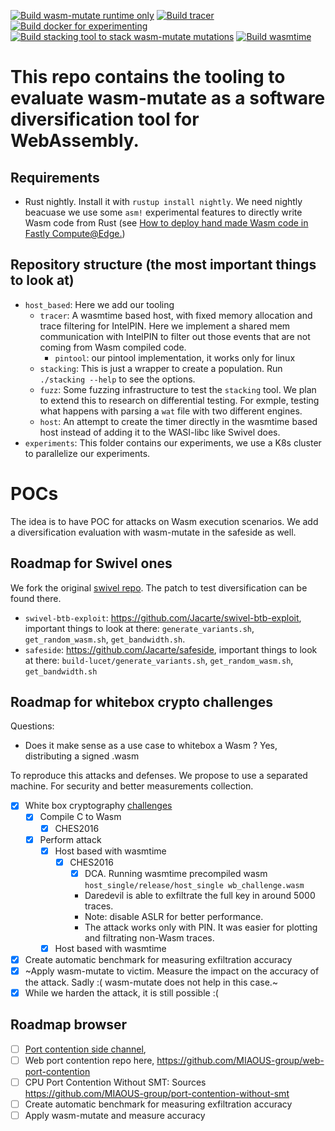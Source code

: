 [![Build wasm-mutate runtime only](https://github.com/Jacarte/tawasco/actions/workflows/ci.yml/badge.svg)](https://github.com/Jacarte/tawasco/actions/workflows/ci.yml) [![Build tracer](https://github.com/Jacarte/tawasco/actions/workflows/ci_tracer.yml/badge.svg)](https://github.com/Jacarte/tawasco/actions/workflows/ci_tracer.yml)
[![Build docker for experimenting](https://github.com/Jacarte/tawasco/actions/workflows/build_docker_images.yml/badge.svg)](https://github.com/Jacarte/tawasco/actions/workflows/build_docker_images.yml) [![Build stacking tool to stack wasm-mutate mutations](https://github.com/Jacarte/tawasco/actions/workflows/ci_stacking.yml/badge.svg)](https://github.com/Jacarte/tawasco/actions/workflows/ci_stacking.yml) [![Build wasmtime](https://github.com/Jacarte/tawasco/actions/workflows/ci_wasmtime.yml/badge.svg)](https://github.com/Jacarte/tawasco/actions/workflows/ci_wasmtime.yml)

# This repo contains the tooling to evaluate wasm-mutate as a software diversification tool for WebAssembly.

## Requirements
- Rust nightly. Install it with `rustup install nightly`. We need nightly beacuase we use some `asm!` experimental features to directly write Wasm code from Rust (see [How to deploy hand made Wasm code in Fastly Compute@Edge.](https://www.jacarte.me/blog/2021/HandMadeWasmDeploInFastly/))

## Repository structure (the most important things to look at)

- `host_based`: Here we add our tooling
  - `tracer`: A wasmtime based host, with fixed memory allocation and trace filtering for IntelPIN. Here we implement a shared mem communication with IntelPIN to filter out those events that are not coming from Wasm compiled code.
    - `pintool`: our pintool implementation, it works only for linux
  - `stacking`: This is just a wrapper to create a population. Run `./stacking --help` to see the options.
  - `fuzz`: Some fuzzing infrastructure to test the `stacking` tool. We plan to extend this to research on differential testing. For exmple, testing what happens with parsing a `wat` file with two different engines.
  - `host`: An attempt to create the timer directly in the wasmtime based host instead of adding it to the WASI-libc like Swivel does.
- `experiments`: This folder contains our experiments, we use a K8s cluster to parallelize our experiments.

# POCs

The idea is to have POC for attacks on Wasm execution scenarios. We add a diversification evaluation with wasm-mutate in the safeside as well.

## Roadmap for Swivel ones

We fork the original [swivel repo](https://github.com/Jacarte/swivel). The patch to test diversification can be found there.

- `swivel-btb-exploit`: https://github.com/Jacarte/swivel-btb-exploit, important things to look at there: `generate_variants.sh`, `get_random_wasm.sh`, `get_bandwidth.sh`. 
- `safeside`: https://github.com/Jacarte/safeside, important things to look at there: `build-lucet/generate_variants.sh`, `get_random_wasm.sh`, `get_bandwidth.sh`

## Roadmap for whitebox crypto challenges

Questions:
- Does it make sense as a use case to whitebox a Wasm ? Yes, distributing a signed .wasm

To reproduce this attacks and defenses. We propose to use a separated machine. For security and better measurements collection.

- [x] White box cryptography [challenges](https://github.com/SideChannelMarvels/Deadpool)
  - [x] Compile C to Wasm
    - [x] CHES2016
  - [x] Perform attack
    - [x] Host based with wasmtime
      - [x] CHES2016
        - [x] DCA. Running wasmtime precompiled wasm `host_single/release/host_single wb_challenge.wasm`
        - Daredevil is able to exfiltrate the full key in around 5000 traces.
        - Note: disable ASLR for better performance.
        - The attack works only with PIN. It was easier for plotting and filtrating non-Wasm traces.
    - [x] Host based with wasmtime
- [x] Create automatic benchmark for measuring exfiltration accuracy
- [x] ~Apply wasm-mutate to victim. Measure the impact on the accuracy of the attack. Sadly :( wasm-mutate does not help in this case.~
- [x] While we harden the attack, it is still possible :(  

## Roadmap browser

- [ ] [Port contention side channel](https://cmaurice.fr/pdf/asiaccs22_rokicki.pdf), 
- [ ] Web port contention repo here, https://github.com/MIAOUS-group/web-port-contention
- [ ] CPU Port Contention Without SMT: Sources https://github.com/MIAOUS-group/port-contention-without-smt 
- [ ] Create automatic benchmark for measuring exfiltration accuracy
- [ ] Apply wasm-mutate and measure accuracy
